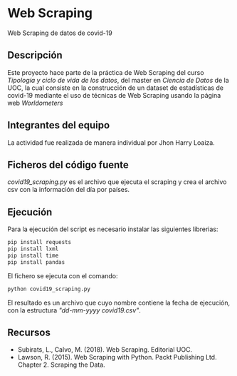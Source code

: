 # Web Scraping
Web Scraping de datos de covid-19

## Descripción

Este proyecto hace parte de la práctica de Web Scraping del curso *Tipología y ciclo de vida de los datos*, del master en *Ciencia de Datos* de la UOC, la cual consiste en la construcción de un dataset de estadísticas de covid-19 mediante el uso de técnicas de Web Scraping usando la página web *Worldometers*

## Integrantes del equipo
La actividad fue realizada de manera individual por Jhon Harry Loaiza.

## Ficheros del código fuente
*covid19_scraping.py* es el archivo que ejecuta el scraping y crea el archivo csv con la información del día por países. 

## Ejecución
Para la ejecución del script es necesario instalar las siguientes librerias:
```python
pip install requests
pip install lxml
pip install time
pip install pandas
```
El fichero se ejecuta con el comando:

```python
python covid19_scraping.py
```

El resultado es un archivo que cuyo nombre contiene la fecha de ejecución, con la estructura *"dd-mm-yyyy covid19.csv"*.  

## Recursos
* Subirats, L., Calvo, M. (2018). Web Scraping. Editorial UOC.
* Lawson, R. (2015). Web Scraping with Python. Packt Publishing Ltd. Chapter 2. Scraping the Data.
